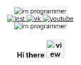 

<div align = "center">
<img src="https://media.giphy.com/media/zOvBKUUEERdNm/giphy.gif" alt="im programmer" />
<div>
<a href="https://www.instagram.com/svirkosam/">
<img src="https://shields.io/badge/instagram-pink?logo=instagram&logoColor=white&style=for-the-badge" id="badges" alt="inst" />
</a>
<a href="https://vk.com/gifted_fitness_minsk">
<img src="https://shields.io/badge/vkontakte-blue?logo=vkontakte&logoColor=white&style=for-the-badge" id="badges" alt="vk" />
<a/>
<a href="https://www.youtube.com/channel/UCamo2j-tTcaXDZ5lsrPkyuA">  
<img src="https://shields.io/badge/youtube-red?logo=youtube&logoColor=white&style=for-the-badge" id="badges" alt="youtube" />
<a/>  
<div/>
<div>
<img src="https://komarev.com/ghpvc/?username=your-github-SvirkoAlexander&color=blueviolet&label=PROFILE_VIEWS" alt="im programmer" />
<div/>  



### Hi there <img src="https://media.giphy.com/media/hvRJCLFzcasrR4ia7z/giphy.gif" width="40px" alt="view" />


<div/>


<!--
**SvirkoAlexander/SvirkoAlexander** is a ✨ _special_ ✨ repository because its `README.md` (this file) appears on your GitHub profile.

Here are some ideas to get you started:

- 🔭 I’m currently working on ...
- 🌱 I’m currently learning ...
- 👯 I’m looking to collaborate on ...
- 🤔 I’m looking for help with ...
- 💬 Ask me about ...
- 📫 How to reach me: ...
- 😄 Pronouns: ...
- ⚡ Fun fact: ...
-->
